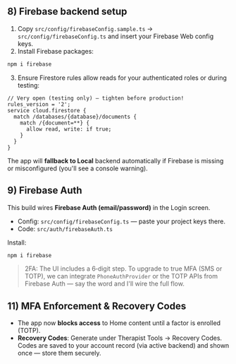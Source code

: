 

## 8) Firebase backend setup
1. Copy `src/config/firebaseConfig.sample.ts` → `src/config/firebaseConfig.ts` and insert your Firebase Web config keys.
2. Install Firebase packages:
```bash
npm i firebase
```
3. Ensure Firestore rules allow reads for your authenticated roles or during testing:
```
// Very open (testing only) — tighten before production!
rules_version = '2';
service cloud.firestore {
  match /databases/{database}/documents {
    match /{document=**} {
      allow read, write: if true;
    }
  }
}
```
The app will **fallback to Local** backend automatically if Firebase is missing or misconfigured (you'll see a console warning).


## 9) Firebase Auth
This build wires **Firebase Auth (email/password)** in the Login screen.
- Config: `src/config/firebaseConfig.ts` — paste your project keys there.
- Code: `src/auth/firebaseAuth.ts`

Install:
```bash
npm i firebase
```

> 2FA: The UI includes a 6‑digit step. To upgrade to true MFA (SMS or TOTP), we can integrate `PhoneAuthProvider` or the TOTP APIs from Firebase Auth — say the word and I'll wire the full flow.


## 11) MFA Enforcement & Recovery Codes
- The app now **blocks access** to Home content until a factor is enrolled (TOTP).
- **Recovery Codes**: Generate under Therapist Tools → Recovery Codes. Codes are saved to your account record (via active backend) and shown once — store them securely.
